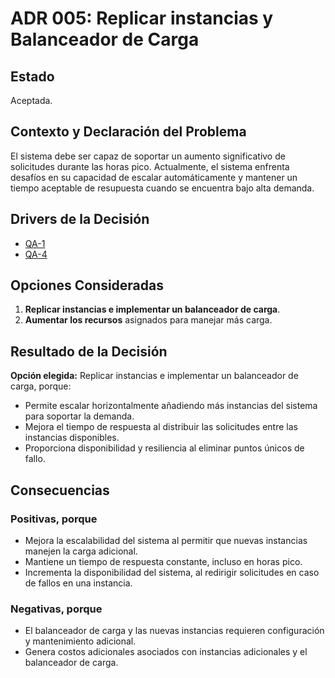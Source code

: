 # ADR 005: Replicar instancias y Balanceador de Carga

## Estado  
Aceptada.  

## Contexto y Declaración del Problema  
El sistema debe ser capaz de soportar un aumento significativo de solicitudes durante las horas pico. Actualmente, el sistema enfrenta desafíos en su capacidad de escalar automáticamente y mantener un tiempo aceptable de resupuesta cuando se encuentra bajo alta demanda.  

## Drivers de la Decisión
* [QA-1](https://github.com/JuanX-M/TPE-Grupo9/blob/development/docs/requirements/quality-attribute-rqmts.md#q-1) 
* [QA-4](https://github.com/JuanX-M/TPE-Grupo9/blob/development/docs/requirements/quality-attribute-rqmts.md#q-4)

## Opciones Consideradas  
1. **Replicar instancias e implementar un balanceador de carga**.  
2. **Aumentar los recursos** asignados para manejar más carga.  

## Resultado de la Decisión  
**Opción elegida:** Replicar instancias e implementar un balanceador de carga, porque:  
- Permite escalar horizontalmente añadiendo más instancias del sistema para soportar la demanda.  
- Mejora el tiempo de respuesta al distribuir las solicitudes entre las instancias disponibles.  
- Proporciona disponibilidad y resiliencia al eliminar puntos únicos de fallo.  

## Consecuencias  
### Positivas, porque  
- Mejora la escalabilidad del sistema al permitir que nuevas instancias manejen la carga adicional.  
- Mantiene un tiempo de respuesta constante, incluso en horas pico.  
- Incrementa la disponibilidad del sistema, al redirigir solicitudes en caso de fallos en una instancia.

### Negativas, porque  
- El balanceador de carga y las nuevas instancias requieren configuración y mantenimiento adicional.
- Genera costos adicionales asociados con instancias adicionales y el balanceador de carga.  
